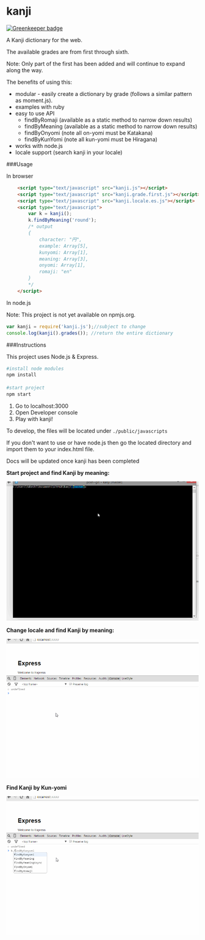 kanji
=====

[![Greenkeeper badge](https://badges.greenkeeper.io/iwatakeshi/kanji.svg)](https://greenkeeper.io/)

A Kanji dictionary for the web.

The available grades are from first through sixth.

Note: Only part of the first has been added and will continue to expand along the way.


The benefits of using this:

* modular - easily create a dictionary by grade (follows a similar pattern as moment.js).
* examples with ruby
* easy to use API
	* findByRomaji (available as a static method to narrow down results)
	* findByMeaning (available as a static method to narrow down results)
	* findByOnyomi (note all on-yomi must be Katakana)
	* findByKunYomi (note all kun-yomi must be Hiragana)
* works with node.js
* locale support (search kanji in your locale)

###Usage

In browser

```html
	<script type="text/javascript" src="kanji.js"></script>
	<script type="text/javascript" src="kanji.grade.first.js"></script>
	<script type="text/javascript" src="kanji.locale.es.js"></script>
	<script type="text/javascript">
		var k = kanji();
		k.findByMeaning('round');
		/* output
		{
			character: "円", 
			example: Array[5], 
			kunyomi: Array[1], 
			meaning: Array[3], 
			onyomi: Array[1], 
			romaji: "en"
		}
		*/
	</script>

```

In node.js

Note: This project is not yet available on npmjs.org.

```js
var kanji = require('kanji.js');//subject to change
console.log(kanji().grades()); //return the entire dictionary
```

###Instructions

This project uses Node.js & Express.

```bash
#install node modules
npm install

#start project
npm start

```

1. Go to localhost:3000
2. Open Developer console
3. Play with kanji!

To develop, the files will be located under `./public/javascripts`

If you don't want to use or have node.js then go the located directory and import them
to your index.html file.

Docs will be updated once kanji has been completed


**Start project and find Kanji by meaning:**

![](https://github.com/iwatakeshi/kanji/blob/master/gifs/kanji-npm.gif)

**Change locale and find Kanji by meaning:**

![](https://github.com/iwatakeshi/kanji/blob/master/gifs/kanji-locale.gif)

**Find Kanji by Kun-yomi**

![](https://github.com/iwatakeshi/kanji/blob/master/gifs/kanji-kunyomi.gif)